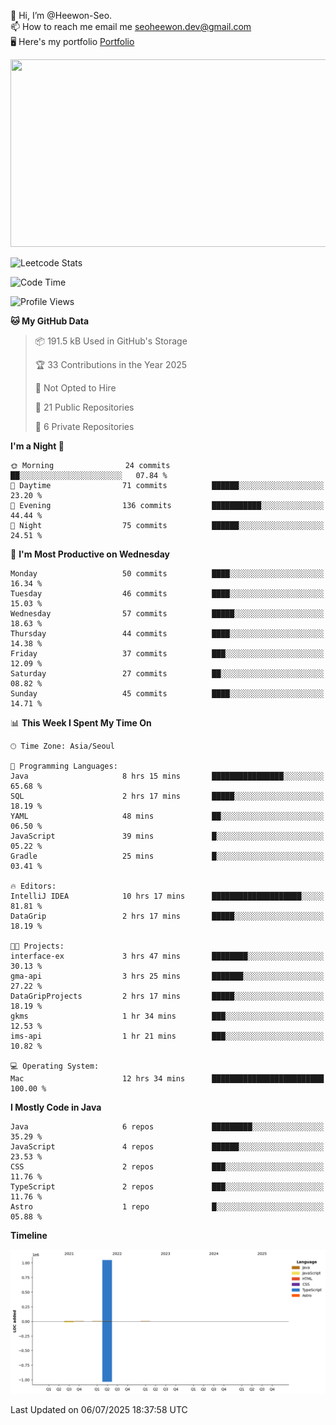 👋 Hi, I’m @Heewon-Seo.  
📫 How to reach me email me seoheewon.dev@gmail.com   
🖥 Here's my portfolio [Portfolio](https://haileynotes.notion.site/HEEWON-SEO-f98fe97412ee4a6a94fd24fe6832f84c)

<a href="https://github.com/devxb/gitanimals">
<img
  src="https://render.gitanimals.org/farms/Heewon-Seo"
  width="600"
  height="300"
/>
</a>

![Leetcode Stats](https://leetcode.card.workers.dev/?username=Heewon-Seo)

 <!--START_SECTION:waka-->
![Code Time](http://img.shields.io/badge/Code%20Time-2%2C195%20hrs%2058%20mins-blue)

![Profile Views](http://img.shields.io/badge/Profile%20Views-0-blue)

**🐱 My GitHub Data** 

> 📦 191.5 kB Used in GitHub's Storage 
 > 
> 🏆 33 Contributions in the Year 2025
 > 
> 🚫 Not Opted to Hire
 > 
> 📜 21 Public Repositories 
 > 
> 🔑 6 Private Repositories 
 > 
**I'm a Night 🦉** 

```text
🌞 Morning                24 commits          ██░░░░░░░░░░░░░░░░░░░░░░░   07.84 % 
🌆 Daytime                71 commits          ██████░░░░░░░░░░░░░░░░░░░   23.20 % 
🌃 Evening                136 commits         ███████████░░░░░░░░░░░░░░   44.44 % 
🌙 Night                  75 commits          ██████░░░░░░░░░░░░░░░░░░░   24.51 % 
```
📅 **I'm Most Productive on Wednesday** 

```text
Monday                   50 commits          ████░░░░░░░░░░░░░░░░░░░░░   16.34 % 
Tuesday                  46 commits          ████░░░░░░░░░░░░░░░░░░░░░   15.03 % 
Wednesday                57 commits          █████░░░░░░░░░░░░░░░░░░░░   18.63 % 
Thursday                 44 commits          ████░░░░░░░░░░░░░░░░░░░░░   14.38 % 
Friday                   37 commits          ███░░░░░░░░░░░░░░░░░░░░░░   12.09 % 
Saturday                 27 commits          ██░░░░░░░░░░░░░░░░░░░░░░░   08.82 % 
Sunday                   45 commits          ████░░░░░░░░░░░░░░░░░░░░░   14.71 % 
```


📊 **This Week I Spent My Time On** 

```text
🕑︎ Time Zone: Asia/Seoul

💬 Programming Languages: 
Java                     8 hrs 15 mins       ████████████████░░░░░░░░░   65.68 % 
SQL                      2 hrs 17 mins       █████░░░░░░░░░░░░░░░░░░░░   18.19 % 
YAML                     48 mins             ██░░░░░░░░░░░░░░░░░░░░░░░   06.50 % 
JavaScript               39 mins             █░░░░░░░░░░░░░░░░░░░░░░░░   05.22 % 
Gradle                   25 mins             █░░░░░░░░░░░░░░░░░░░░░░░░   03.41 % 

🔥 Editors: 
IntelliJ IDEA            10 hrs 17 mins      ████████████████████░░░░░   81.81 % 
DataGrip                 2 hrs 17 mins       █████░░░░░░░░░░░░░░░░░░░░   18.19 % 

🐱‍💻 Projects: 
interface-ex             3 hrs 47 mins       ████████░░░░░░░░░░░░░░░░░   30.13 % 
gma-api                  3 hrs 25 mins       ███████░░░░░░░░░░░░░░░░░░   27.22 % 
DataGripProjects         2 hrs 17 mins       █████░░░░░░░░░░░░░░░░░░░░   18.19 % 
gkms                     1 hr 34 mins        ███░░░░░░░░░░░░░░░░░░░░░░   12.53 % 
ims-api                  1 hr 21 mins        ███░░░░░░░░░░░░░░░░░░░░░░   10.82 % 

💻 Operating System: 
Mac                      12 hrs 34 mins      █████████████████████████   100.00 % 
```

**I Mostly Code in Java** 

```text
Java                     6 repos             █████████░░░░░░░░░░░░░░░░   35.29 % 
JavaScript               4 repos             ██████░░░░░░░░░░░░░░░░░░░   23.53 % 
CSS                      2 repos             ███░░░░░░░░░░░░░░░░░░░░░░   11.76 % 
TypeScript               2 repos             ███░░░░░░░░░░░░░░░░░░░░░░   11.76 % 
Astro                    1 repo              █░░░░░░░░░░░░░░░░░░░░░░░░   05.88 % 
```



**Timeline**

![Lines of Code chart](https://raw.githubusercontent.com/Heewon-Seo/Heewon-Seo/main/assets/bar_graph.png)


 Last Updated on 06/07/2025 18:37:58 UTC
<!--END_SECTION:waka-->

